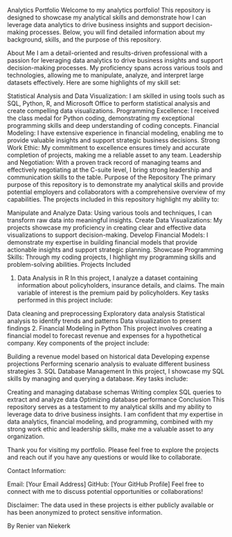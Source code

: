 
Analytics Portfolio
Welcome to my analytics portfolio! This repository is designed to showcase my analytical skills and demonstrate how I can leverage data analytics to drive business insights and support decision-making processes. Below, you will find detailed information about my background, skills, and the purpose of this repository.

About Me
I am a detail-oriented and results-driven professional with a passion for leveraging data analytics to drive business insights and support decision-making processes. My proficiency spans across various tools and technologies, allowing me to manipulate, analyze, and interpret large datasets effectively. Here are some highlights of my skill set:

Statistical Analysis and Data Visualization: I am skilled in using tools such as SQL, Python, R, and Microsoft Office to perform statistical analysis and create compelling data visualizations.
Programming Excellence: I received the class medal for Python coding, demonstrating my exceptional programming skills and deep understanding of coding concepts.
Financial Modeling: I have extensive experience in financial modeling, enabling me to provide valuable insights and support strategic business decisions.
Strong Work Ethic: My commitment to excellence ensures timely and accurate completion of projects, making me a reliable asset to any team.
Leadership and Negotiation: With a proven track record of managing teams and effectively negotiating at the C-suite level, I bring strong leadership and communication skills to the table.
Purpose of the Repository
The primary purpose of this repository is to demonstrate my analytical skills and provide potential employers and collaborators with a comprehensive overview of my capabilities. The projects included in this repository highlight my ability to:

Manipulate and Analyze Data: Using various tools and techniques, I can transform raw data into meaningful insights.
Create Data Visualizations: My projects showcase my proficiency in creating clear and effective data visualizations to support decision-making.
Develop Financial Models: I demonstrate my expertise in building financial models that provide actionable insights and support strategic planning.
Showcase Programming Skills: Through my coding projects, I highlight my programming skills and problem-solving abilities.
Projects Included
1. Data Analysis in R
In this project, I analyze a dataset containing information about policyholders, insurance details, and claims. The main variable of interest is the premium paid by policyholders. Key tasks performed in this project include:

Data cleaning and preprocessing
Exploratory data analysis
Statistical analysis to identify trends and patterns
Data visualization to present findings
2. Financial Modeling in Python
This project involves creating a financial model to forecast revenue and expenses for a hypothetical company. Key components of the project include:

Building a revenue model based on historical data
Developing expense projections
Performing scenario analysis to evaluate different business strategies
3. SQL Database Management
In this project, I showcase my SQL skills by managing and querying a database. Key tasks include:

Creating and managing database schemas
Writing complex SQL queries to extract and analyze data
Optimizing database performance
Conclusion
This repository serves as a testament to my analytical skills and my ability to leverage data to drive business insights. I am confident that my expertise in data analytics, financial modeling, and programming, combined with my strong work ethic and leadership skills, make me a valuable asset to any organization.

Thank you for visiting my portfolio. Please feel free to explore the projects and reach out if you have any questions or would like to collaborate.

Contact Information:

Email: [Your Email Address]
GitHub: [Your GitHub Profile]
Feel free to connect with me to discuss potential opportunities or collaborations!

Disclaimer: The data used in these projects is either publicly available or has been anonymized to protect sensitive information.

By Renier van Niekerk
